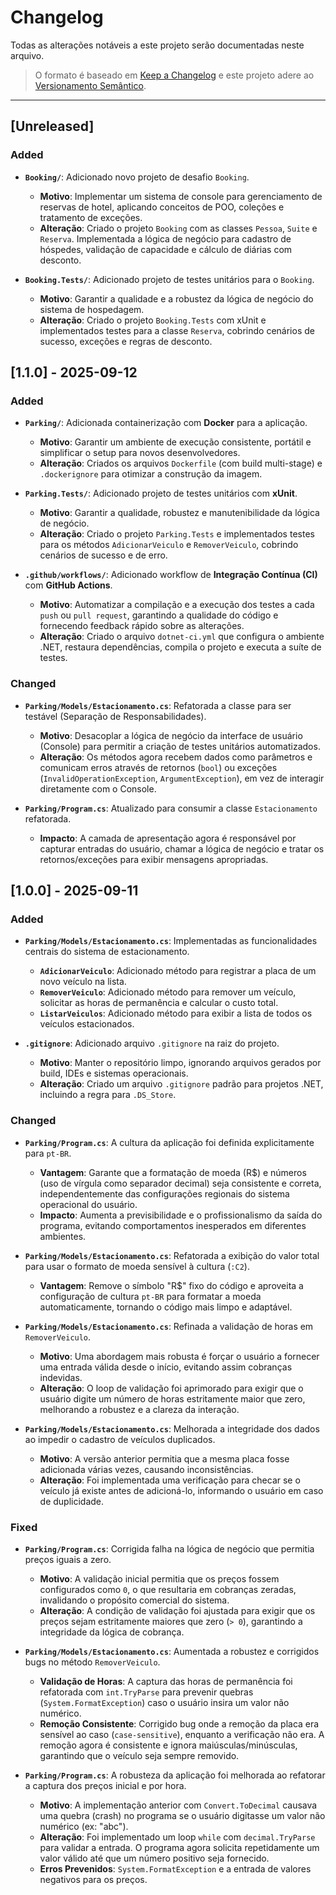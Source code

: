 # Changelog

Todas as alterações notáveis a este projeto serão documentadas neste arquivo.

> O formato é baseado em [Keep a Changelog](https://keepachangelog.com/pt-BR/1.0.0/) e este projeto adere ao [Versionamento Semântico](https://semver.org/lang/pt-BR/).

---

## [Unreleased]

### Added

- **`Booking/`**: Adicionado novo projeto de desafio `Booking`.
  - **Motivo**: Implementar um sistema de console para gerenciamento de reservas de hotel, aplicando conceitos de POO, coleções e tratamento de exceções.
  - **Alteração**: Criado o projeto `Booking` com as classes `Pessoa`, `Suite` e `Reserva`. Implementada a lógica de negócio para cadastro de hóspedes, validação de capacidade e cálculo de diárias com desconto.

- **`Booking.Tests/`**: Adicionado projeto de testes unitários para o `Booking`.
  - **Motivo**: Garantir a qualidade e a robustez da lógica de negócio do sistema de hospedagem.
  - **Alteração**: Criado o projeto `Booking.Tests` com xUnit e implementados testes para a classe `Reserva`, cobrindo cenários de sucesso, exceções e regras de desconto.

## [1.1.0] - 2025-09-12

### Added

- **`Parking/`**: Adicionada containerização com **Docker** para a aplicação.
  - **Motivo**: Garantir um ambiente de execução consistente, portátil e simplificar o setup para novos desenvolvedores.
  - **Alteração**: Criados os arquivos `Dockerfile` (com build multi-stage) e `.dockerignore` para otimizar a construção da imagem.

- **`Parking.Tests/`**: Adicionado projeto de testes unitários com **xUnit**.
  - **Motivo**: Garantir a qualidade, robustez e manutenibilidade da lógica de negócio.
  - **Alteração**: Criado o projeto `Parking.Tests` e implementados testes para os métodos `AdicionarVeiculo` e `RemoverVeiculo`, cobrindo cenários de sucesso e de erro.

- **`.github/workflows/`**: Adicionado workflow de **Integração Contínua (CI)** com **GitHub Actions**.
  - **Motivo**: Automatizar a compilação e a execução dos testes a cada `push` ou `pull request`, garantindo a qualidade do código e fornecendo feedback rápido sobre as alterações.
  - **Alteração**: Criado o arquivo `dotnet-ci.yml` que configura o ambiente .NET, restaura dependências, compila o projeto e executa a suíte de testes.

### Changed

- **`Parking/Models/Estacionamento.cs`**: Refatorada a classe para ser testável (Separação de Responsabilidades).
  - **Motivo**: Desacoplar a lógica de negócio da interface de usuário (Console) para permitir a criação de testes unitários automatizados.
  - **Alteração**: Os métodos agora recebem dados como parâmetros e comunicam erros através de retornos (`bool`) ou exceções (`InvalidOperationException`, `ArgumentException`), em vez de interagir diretamente com o Console.

- **`Parking/Program.cs`**: Atualizado para consumir a classe `Estacionamento` refatorada.
  - **Impacto**: A camada de apresentação agora é responsável por capturar entradas do usuário, chamar a lógica de negócio e tratar os retornos/exceções para exibir mensagens apropriadas.

## [1.0.0] - 2025-09-11

### Added

- **`Parking/Models/Estacionamento.cs`**: Implementadas as funcionalidades centrais do sistema de estacionamento.
  - **`AdicionarVeiculo`**: Adicionado método para registrar a placa de um novo veículo na lista.
  - **`RemoverVeiculo`**: Adicionado método para remover um veículo, solicitar as horas de permanência e calcular o custo total.
  - **`ListarVeiculos`**: Adicionado método para exibir a lista de todos os veículos estacionados.

- **`.gitignore`**: Adicionado arquivo `.gitignore` na raiz do projeto.
  - **Motivo**: Manter o repositório limpo, ignorando arquivos gerados por build, IDEs e sistemas operacionais.
  - **Alteração**: Criado um arquivo `.gitignore` padrão para projetos .NET, incluindo a regra para `.DS_Store`.

### Changed

- **`Parking/Program.cs`**: A cultura da aplicação foi definida explicitamente para `pt-BR`.
  - **Vantagem**: Garante que a formatação de moeda (R$) e números (uso de vírgula como separador decimal) seja consistente e correta, independentemente das configurações regionais do sistema operacional do usuário.
  - **Impacto**: Aumenta a previsibilidade e o profissionalismo da saída do programa, evitando comportamentos inesperados em diferentes ambientes.

- **`Parking/Models/Estacionamento.cs`**: Refatorada a exibição do valor total para usar o formato de moeda sensível à cultura (`:C2`).
  - **Vantagem**: Remove o símbolo "R$" fixo do código e aproveita a configuração de cultura `pt-BR` para formatar a moeda automaticamente, tornando o código mais limpo e adaptável.

- **`Parking/Models/Estacionamento.cs`**: Refinada a validação de horas em `RemoverVeiculo`.
  - **Motivo**: Uma abordagem mais robusta é forçar o usuário a fornecer uma entrada válida desde o início, evitando assim cobranças indevidas.
  - **Alteração**: O loop de validação foi aprimorado para exigir que o usuário digite um número de horas estritamente maior que zero, melhorando a robustez e a clareza da interação.

- **`Parking/Models/Estacionamento.cs`**: Melhorada a integridade dos dados ao impedir o cadastro de veículos duplicados.
  - **Motivo**: A versão anterior permitia que a mesma placa fosse adicionada várias vezes, causando inconsistências.
  - **Alteração**: Foi implementada uma verificação para checar se o veículo já existe antes de adicioná-lo, informando o usuário em caso de duplicidade.

### Fixed

- **`Parking/Program.cs`**: Corrigida falha na lógica de negócio que permitia preços iguais a zero.
  - **Motivo**: A validação inicial permitia que os preços fossem configurados como `0`, o que resultaria em cobranças zeradas, invalidando o propósito comercial do sistema.
  - **Alteração**: A condição de validação foi ajustada para exigir que os preços sejam estritamente maiores que zero (`> 0`), garantindo a integridade da lógica de cobrança.

- **`Parking/Models/Estacionamento.cs`**: Aumentada a robustez e corrigidos bugs no método `RemoverVeiculo`.
  - **Validação de Horas**: A captura das horas de permanência foi refatorada com `int.TryParse` para prevenir quebras (`System.FormatException`) caso o usuário insira um valor não numérico.
  - **Remoção Consistente**: Corrigido bug onde a remoção da placa era sensível ao caso (`case-sensitive`), enquanto a verificação não era. A remoção agora é consistente e ignora maiúsculas/minúsculas, garantindo que o veículo seja sempre removido.

- **`Parking/Program.cs`**: A robusteza da aplicação foi melhorada ao refatorar a captura dos preços inicial e por hora.
  - **Motivo**: A implementação anterior com `Convert.ToDecimal` causava uma quebra (crash) no programa se o usuário digitasse um valor não numérico (ex: "abc").
  - **Alteração**: Foi implementado um loop `while` com `decimal.TryParse` para validar a entrada. O programa agora solicita repetidamente um valor válido até que um número positivo seja fornecido.
  - **Erros Prevenidos**: `System.FormatException` e a entrada de valores negativos para os preços.
